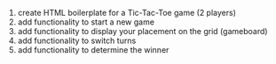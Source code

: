 1. create HTML boilerplate for a Tic-Tac-Toe game (2 players)
2. add functionality to start a new game
3. add functionality to display your placement on the grid (gameboard)
4. add functionality to switch turns
5. add functionality to determine the winner